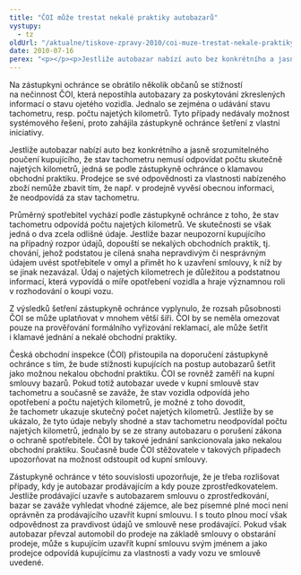 ```yaml
---
title: "ČOI může trestat nekalé praktiky autobazarů"
vystupy:
  - tz
oldUrl: "/aktualne/tiskove-zpravy-2010/coi-muze-trestat-nekale-praktiky-autobazaru"
date: 2010-07-16
perex: "<p></p><p>Jestliže autobazar nabízí auto bez konkrétního a jasně srozumitelného poučení kupujícího, že stav tachometru nemusí odpovídat počtu skutečně najetých kilometrů, jedná se podle zástupkyně ochránce o klamavou obchodní praktiku.</p>"
---
```


<!-- imported from the old website -->

<p>Na zástupkyni ochránce se obrátilo několik občanů se stížností na nečinnost ČOI, která nepostihla autobazary za poskytování zkreslených informací o stavu ojetého vozidla. Jednalo se zejména o udávání stavu tachometru, resp. počtu najetých kilometrů. Tyto případy nedávaly možnost systémového řešení, proto zahájila zástupkyně ochránce šetření z vlastní iniciativy.</p><p>Jestliže autobazar nabízí auto bez konkrétního a jasně srozumitelného poučení kupujícího, že stav tachometru nemusí odpovídat počtu skutečně najetých kilometrů, jedná se podle zástupkyně ochránce o klamavou obchodní praktiku. Prodejce se své odpovědnosti za vlastnosti nabízeného zboží nemůže zbavit tím, že např. v prodejně vyvěsí obecnou informaci, že neodpovídá za stav tachometru.</p><p>Průměrný spotřebitel vychází podle zástupkyně ochránce z toho, že stav tachometru odpovídá počtu najetých kilometrů. Ve skutečnosti se však jedná o dva zcela odlišné údaje. Jestliže bazar neupozorní kupujícího na případný rozpor údajů, dopouští se nekalých obchodních praktik, tj. chování, jehož podstatou je cílená snaha nepravdivým či nesprávným údajem uvést spotřebitele v omyl a přimět ho k uzavření smlouvy, k níž by se jinak nezavázal. Údaj o najetých kilometrech je důležitou a podstatnou informací, která vypovídá o míře opotřebení vozidla a hraje významnou roli v rozhodování o koupi vozu. </p><p>Z výsledků šetření zástupkyně ochránce vyplynulo, že rozsah působnosti ČOI se může uplatňovat v mnohem větší šíři. ČOI by se neměla omezovat pouze na prověřování formálního vyřizování reklamací, ale může šetřit i klamavé jednání a nekalé obchodní praktiky. </p><p>Česká obchodní inspekce (ČOI) přistoupila na doporučení zástupkyně ochránce s tím, že bude stížnosti kupujících na postup autobazarů šetřit jako možnou nekalou obchodní praktiku. ČOI se rovněž zaměří na kupní smlouvy bazarů. Pokud totiž autobazar uvede v kupní smlouvě stav tachometru a současně se zaváže, že stav vozidla odpovídá jeho opotřebení a počtu najetých kilometrů, je možné z toho dovodit, že tachometr ukazuje skutečný počet najetých kilometrů. Jestliže by se ukázalo, že tyto údaje nebyly shodné a stav tachometru neodpovídal počtu najetých kilometrů, jednalo by se ze strany autobazaru o porušení zákona o ochraně spotřebitele. ČOI by takové jednání sankcionovala jako nekalou obchodní praktiku. Současně bude ČOI stěžovatele v takových případech upozorňovat na možnost odstoupit od kupní smlouvy.</p><p>Zástupkyně ochránce v této souvislosti upozorňuje, že je třeba rozlišovat případy, kdy je autobazar prodávajícím a kdy pouze zprostředkovatelem. Jestliže prodávající uzavře s autobazarem smlouvu o zprostředkování, bazar se zaváže vyhledat vhodné zájemce, ale bez písemné plné moci není oprávněn za prodávajícího uzavřít kupní smlouvu. I s touto plnou mocí však odpovědnost za pravdivost údajů ve smlouvě nese prodávající. Pokud však autobazar převzal automobil do prodeje na základě smlouvy o obstarání prodeje, může s kupujícím uzavřít kupní smlouvu svým jménem a jako prodejce odpovídá kupujícímu za vlastnosti a vady vozu ve smlouvě uvedené.</p>
